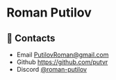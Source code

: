 # Roman Putilov
## 📲 Contacts
  - Email <PutilovRoman@gmail.com>  
  - Github <https://github.com/putvr>  
  - Discord [@roman-putilov](https://discordapp.com/users/920288291964743710/)

